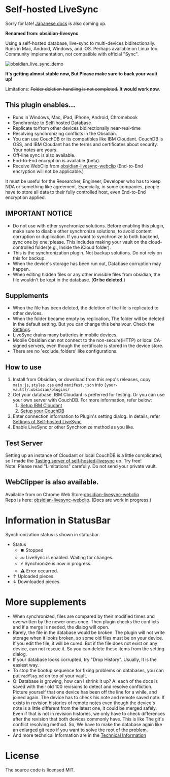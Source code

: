 # Self-hosted LiveSync

Sorry for late! [Japanese docs](./README_ja.md) is also coming up.

**Renamed from: obsidian-livesync**

Using a self-hosted database, live-sync to multi-devices bidirectionally.
Runs in Mac, Android, Windows, and iOS. Perhaps available on Linux too.
Community implementation, not compatible with official "Sync".

![obsidian_live_sync_demo](https://user-images.githubusercontent.com/45774780/137355323-f57a8b09-abf2-4501-836c-8cb7d2ff24a3.gif)

**It's getting almost stable now, But Please make sure to back your vault up!**

Limitations: ~~Folder deletion handling is not completed.~~ **It would work now.**

## This plugin enables...

-   Runs in Windows, Mac, iPad, iPhone, Android, Chromebook
-   Synchronize to Self-hosted Database
-   Replicate to/from other devices bidirectionally near-real-time
-   Resolving synchronizing conflicts in the Obsidian.
-   You can use CouchDB or its compatibles like IBM Cloudant. CouchDB is OSS, and IBM Cloudant has the terms and certificates about security. Your notes are yours.
-   Off-line sync is also available.
-   End-to-End encryption is available (beta).
-   Receive WebClip from [obsidian-livesync-webclip](https://chrome.google.com/webstore/detail/obsidian-livesync-webclip/jfpaflmpckblieefkegjncjoceapakdf) (End-to-End encryption will not be applicable.)

It must be useful for the Researcher, Engineer, Developer who has to keep NDA or something like agreement.
Especially, in some companies, people have to store all data to their fully controlled host, even End-to-End encryption applied.

## IMPORTANT NOTICE

-   Do not use with other synchronize solutions. Before enabling this plugin, make sure to disable other synchronize solutions, to avoid content corruption or duplication. If you want to synchronize to both backend, sync one by one, please.
    This includes making your vault on the cloud-controlled folder(e.g., Inside the iCloud folder).
-   This is the synchronization plugin. Not backup solutions. Do not rely on this for backup.
-   When the device's storage has been run out, Database corruption may happen.
-   When editing hidden files or any other invisible files from obsidian, the file wouldn't be kept in the database. (**Or be deleted.**)

## Supplements

-   When the file has been deleted, the deletion of the file is replicated to other devices.
-   When the folder became empty by replication, The folder will be deleted in the default setting. But you can change this behaivour. Check the [Settings](docs/settings.md).
-   LiveSync drains many batteries in mobile devices.
-   Mobile Obsidian can not connect to the non-secure(HTTP) or local CA-signed servers, even though the certificate is stored in the device store.
-   There are no 'exclude_folders' like configurations.

## How to use

1. Install from Obsidian, or download from this repo's releases, copy `main.js`, `styles.css` and `manifest.json` into `[your-vault]/.obsidian/plugins/`
2. Get your database. IBM Cloudant is preferred for testing. Or you can use your own server with CouchDB.
   For more information, refer below:
    1. [Setup IBM Cloudant](docs/setup_cloudant.md)
    2. [Setup your CouchDB](docs/setup_own_server.md)
3. Enter connection information to Plugin's setting dialog. In details, refer [Settings of Self-hosted LiveSync](docs/settings.md)
4. Enable LiveSync or other Synchronize method as you like.

## Test Server

Setting up an instance of Cloudant or local CouchDB is a little complicated, so I made the [Tasting server of self-hosted-livesync](https://olstaste.vrtmrz.net/) up. Try free!  
Note: Please read "Limitations" carefully. Do not send your private vault.

## WebClipper is also available.

Available from on Chrome Web Store:[obsidian-livesync-webclip](https://chrome.google.com/webstore/detail/obsidian-livesync-webclip/jfpaflmpckblieefkegjncjoceapakdf)  
Repo is here: [obsidian-livesync-webclip](https://github.com/vrtmrz/obsidian-livesync-webclip). (Docs are work in progress.)

# Information in StatusBar

Synchronization status is shown in statusbar.

-   Status
    -   ⏹️ Stopped
    -   💤 LiveSync is enabled. Waiting for changes.
    -   ⚡️ Synchronize is now in progress.
    -   ⚠ Error occurred.
-   ↑ Uploaded pieces
-   ↓ Downloaded pieces

# More supplements

-   When synchronized, files are compared by their modified times and overwritten by the newer ones once. Then plugin checks the conflicts and if a merge is needed, the dialog will open.
-   Rarely, the file in the database would be broken. The plugin will not write storage when it looks broken, so some old files must be on your device. If you edit the file, it will be cured. But if the file does not exist on any device, can not rescue it. So you can delete these items from the setting dialog.
-   If your database looks corrupted, try "Drop History". Usually, It is the easiest way.
-   To stop the bootup sequence for fixing problems on databases, you can put `redflag.md` on top of your vault.
-   Q: Database is growing, how can I shrink it up?
    A: each of the docs is saved with their old 100 revisions to detect and resolve confliction. Picture yourself that one device has been off the line for a while, and joined again. The device has to check his note and remote saved note. If exists in revision histories of remote notes even though the device's note is a little different from the latest one, it could be merged safely. Even if that is not in revision histories, we only have to check differences after the revision that both devices commonly have. This is like The git's conflict resolving method. So, We have to make the database again like an enlarged git repo if you want to solve the root of the problem.
-   And more technical Information are in the [Technical Information](docs/tech_info.md)

# License

The source code is licensed MIT.
